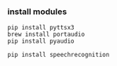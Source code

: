### install modules

```commandline
pip install pyttsx3
brew install portaudio
pip install pyaudio

pip install speechrecognition
```
